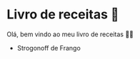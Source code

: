 # Livro de receitas :book:

Olá, bem vindo ao meu livro de receitas :woman_cook:

- Strogonoff de Frango